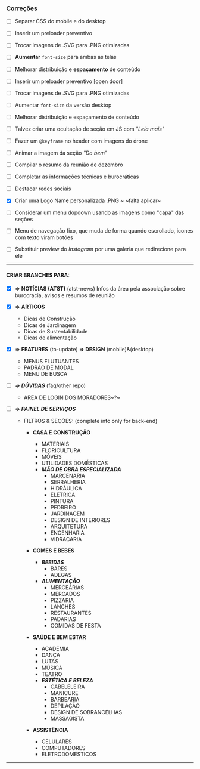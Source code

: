 ### Correções
- [ ] Separar CSS do mobile e do desktop

- [ ] Inserir um preloader preventivo

- [ ] Trocar imagens de .SVG para .PNG otimizadas

- [ ] **Aumentar** `font-size` para ambas as telas

- [ ] Melhorar distribuição e **espaçamento** de conteúdo

- [ ] Inserir um preloader preventivo [open door]

- [ ] Trocar imagens de .SVG para .PNG otimizadas

- [ ] Aumentar `font-size` da versão desktop

- [ ] Melhorar distribuição e espaçamento de conteúdo

- [ ] Talvez criar uma ocultação de seção em JS com *"Leia mais"*

- [ ] Fazer um `@keyframe` no header com imagens do drone

- [ ] Animar a imagem da seção *"Do bem"*

- [ ] Compilar o resumo da reunião de dezembro

- [ ] Completar as informações técnicas e burocráticas

- [ ] Destacar redes sociais

- [x] Criar uma Logo Name personalizada .PNG ~ ~falta aplicar~

- [ ] Considerar um menu dopdown usando as imagens como "capa" das seções

-[ ] Menu de navegação fixo, que muda de forma quando escrollado, icones com texto viram botões

- [ ] Substituir preview do *Instagram* por uma galeria que redirecione para ele

---

#### CRIAR BRANCHES PARA:

- [x] **=> NOTÍCIAS (ATST)** (atst-news)
  Infos da área pela associação sobre burocracia, avisos e resumos de reunião

- [x] **=> ARTIGOS**
   * Dicas de Construção
   * Dicas de Jardinagem
   * Dicas de Sustentabilidade
   * Dicas de alimentação

- [x] **=> FEATURES** (to-update)
  **=> DESIGN** (mobile)&(desktop)
  * MENUS FLUTUANTES
  * PADRÃO DE MODAL
  * MENU DE BUSCA

- [ ] ***=> DÚVIDAS*** (faq/other repo)
  * AREA DE LOGIN DOS MORADORES~?~

- [ ] ***=> PAINEL DE SERVIÇOS***
   * FILTROS & SEÇÕES: (complete info only for back-end)
      * **CASA E CONSTRUÇÃO**
        * MATERIAIS
        * FLORICULTURA
        * MÓVEIS
        * UTILIDADES DOMÉSTICAS
        * **_MÃO DE OBRA ESPECIALIZADA_**
          * MARCENARIA
          * SERRALHERIA
          * HIDRÁULICA
          * ELETRICA
          * PINTURA
          * PEDREIRO
          * JARDINAGEM
          * DESIGN DE INTERIORES
          * ARQUITETURA
          * ENGENHARIA
          * VIDRAÇARIA

      * **COMES E BEBES**
        * **_BEBIDAS_**
          * BARES
          * ADEGAS
        * **_ALIMENTAÇÃO_**
          * MERCEARIAS
          * MERCADOS
          * PIZZARIA
          * LANCHES
          * RESTAURANTES
          * PADARIAS
          * COMIDAS DE FESTA
        
      * **SAÚDE E BEM ESTAR**
        * ACADEMIA
        * DANÇA
        * LUTAS
        * MÚSICA
        * TEATRO
        * **_ESTÉTICA E BELEZA_**
          * CABELELEIRA
          * MANICURE
          * BARBEARIA
          * DEPILAÇÃO
          * DESIGN DE SOBRANCELHAS
          * MASSAGISTA
      
      * **ASSISTÊNCIA**
        * CELULARES
        * COMPUTADORES
        * ELETRODOMÉSTICOS

---